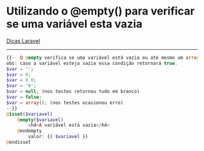 # Utilizando o @empty() para verificar se uma variável esta vazia

[Dicas Laravel](../Dicas%20Laravel%202e5c0d9961144cf38cce725d0901476d.md)

---

```php
{{-- O @empty verifica se uma variável está vazia ou até mesmo um array vazio. abaixo segue o qué considerado como uma variável vazia para o php:
obs: caso a variável esteja vazia essa condição retornará true.
$var = '';
$var = 0;
$var = 0.0;
$var = '0';
$var = null; (nos testes retornou tudo em branco)
$var = false;
$var = array(); (nos testes ocasionou erro)
--}}
@isset($variavel)
    @empty($variavel)
        <h4>A variável está vazia</h4>
    @endempty
        valor: {{ $variavel }}
@endisset
```